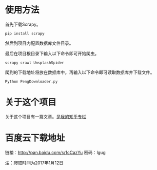 # 使用方法
首先下载Scrapy。

```
pip install scrapy
```
然后到项目内配置数据库文件目录。

最后在项目根目录下输入以下命令即可开始爬虫。

```
scrapy crawl UnsplashSpider
```
爬到的下载地址将放在数据库中。再输入以下命令即可读取数据库并下载文件。

```
Python PengDownloader.py
```


# 关于这个项目
关于这个项目有一篇文章。[见我的知乎专栏](https://zhuanlan.zhihu.com/p/24855089)

# 百度云下载地址

链接：http://pan.baidu.com/s/1cCazYu 密码：lgug

注：爬取时间为2017年1月12日
